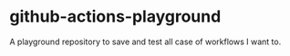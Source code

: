 # github-actions-playground
A playground repository to save and test all case of workflows I want to.
